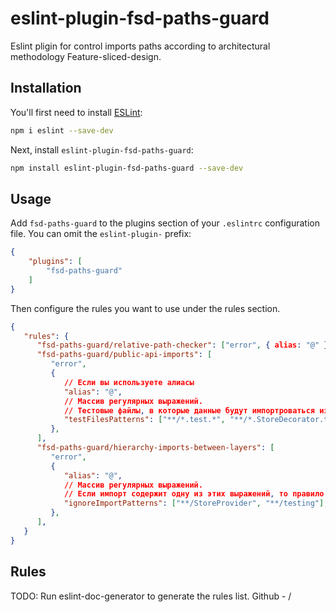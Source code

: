 # eslint-plugin-fsd-paths-guard

Eslint pligin for control imports paths according to architectural methodology Feature-sliced-design. 

## Installation

You'll first need to install [ESLint](https://eslint.org/):

```sh
npm i eslint --save-dev
```

Next, install `eslint-plugin-fsd-paths-guard`:

```sh
npm install eslint-plugin-fsd-paths-guard --save-dev
```

## Usage

Add `fsd-paths-guard` to the plugins section of your `.eslintrc` configuration file. You can omit the `eslint-plugin-` prefix:

```json
{
    "plugins": [
        "fsd-paths-guard"
    ]
}
```


Then configure the rules you want to use under the rules section.

```json
{
   "rules": {
      "fsd-paths-guard/relative-path-checker": ["error", { alias: "@" }],
      "fsd-paths-guard/public-api-imports": [
         "error",
         {
            // Если вы используете алиасы
            "alias": "@",
            // Массив регулярных выражений. 
            // Тестовые файлы, в которые данные будут импортроваться из Testing Public API.
            "testFilesPatterns": ["**/*.test.*", "**/*.StoreDecorator.ts", "**/*.stories.ts"],
         },
      ],
      "fsd-paths-guard/hierarchy-imports-between-layers": [
         "error",
         {
            "alias": "@",
            // Массив регулярных выражений. 
            // Если импорт содержит одну из этих выражений, то правило игнорирует такой импорт.
            "ignoreImportPatterns": ["**/StoreProvider", "**/testing"],
         },
      ],     
   }
}
```

## Rules

<!-- begin auto-generated rules list -->
TODO: Run eslint-doc-generator to generate the rules list.
Github - /
<!-- end auto-generated rules list -->


